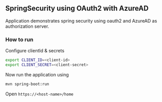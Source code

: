 ## SpringSecurity using OAuth2 with AzureAD

Application demonstrates spring security using oauth2 and AzureAD as authorization server.

### How to run
Configure clientId & secrets

```bash
export CLIENT_ID=<client-id>
export CLIENT_SECRET=<client-secret>
```

Now run the application using

```bash
mvn spring-boot:run
```

Open `https://<host-name>/home`